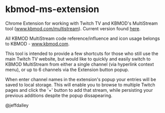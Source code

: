 kbmod-ms-extension
==================

Chrome Extension for working with Twitch TV and KBMOD's MultiStream tool (www.kbmod.com/multistream). Current version found [here](https://chrome.google.com/webstore/detail/kbmod-multistream-extensi/njglhbamlnkijhmcpnphfjeboaddnend "Extension in the Chrome Store").

All KBMOD MultiStream code reference/influence and icon usage belongs to KBMOD - www.kbmod.com.

This tool is intended to provide a few shortcuts for those who still use the main Twitch TV 
website, but would like to quickly and easily switch to KBMOD MultiStream from either a single
channel (via hyperlink context menu), or up to 6 channels via the Extension button popup.

When enter channel names in the extension's popup your entries will be saved to local storage. This
will enable you to browse to multiple Twitch pages and click the '+' button to add that stream, while
persisting your previous additions despite the popup dissapearing.

@jeffdalley
